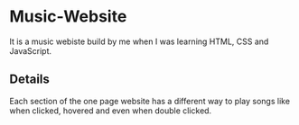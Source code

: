 # Music-Website

It is a music webiste build by me when I was learning HTML, CSS and JavaScript.

## Details

Each section of the one page website has a different way to play songs like when clicked, hovered and even when double clicked.

